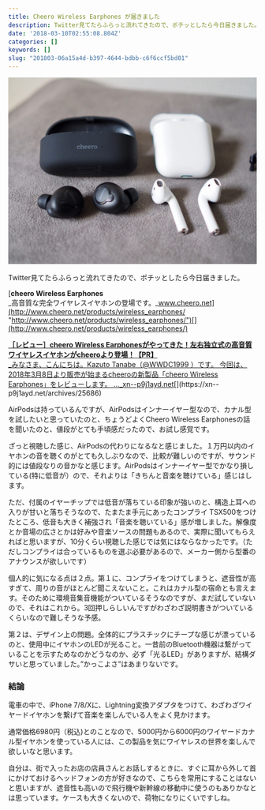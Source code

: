 ```yaml
---
title: Cheero Wireless Earphones が届きました
description: Twitter見てたらふらっと流れてきたので、ポチッとしたら今日届きました。
date: '2018-03-10T02:55:08.804Z'
categories: []
keywords: []
slug: "201803-06a15a4d-b397-4644-bdbb-c6f6ccf5bd01"
---
```

![](1__Dft9KHhijw__bUXPReE__cKw.jpeg)

Twitter見てたらふらっと流れてきたので、ポチッとしたら今日届きました。

[**cheero Wireless Earphones**  
_高音質な完全ワイヤレスイヤホンの登場です。_www.cheero.net](http://www.cheero.net/products/wireless_earphones/ "http://www.cheero.net/products/wireless_earphones/")[](http://www.cheero.net/products/wireless_earphones/)

[**［レビュー］cheero Wireless Earphonesがやってきた！左右独立式の高音質ワイヤレスイヤホンがcheeroより登場！【PR】**  
_みなさま、こんにちは。Kazuto Tanabe（@WWDC1999 ）です。 今回は、2018年3月8日より販売が始まるcheeroの新製品「cheero Wireless Earphones」をレビューします。 ..._xn--p9j1ayd.net](https://xn--p9j1ayd.net/archives/25686 "https://xn--p9j1ayd.net/archives/25686")[](https://xn--p9j1ayd.net/archives/25686)

AirPodsは持っているんですが、AirPodsはインナーイヤー型なので、カナル型を試したいと思っていたのと、ちょうどよくCheero Wireless Earphonesの話を聞いたのと、値段がとても手頃感だったので、お試し感覚です。

ざっと視聴した感じ、AirPodsの代わりになるなと感じました。１万円以内のイヤホンの音を聴くのがとても久しぶりなので、比較が難しいのですが、サウンド的には値段なりの音かなと感じます。AirPodsはインナーイヤー型でかなり損している(特に低音が）ので、それよりは「きちんと音楽を聴けている」感じはします。

ただ、付属のイヤーチップでは低音が落ちている印象が強いのと、構造上耳への入りが甘いと落ちそうなので、たまたま手元にあったコンプライ TSX500をつけたところ、低音も大きく補強され「音楽を聴いている」感が増しました。解像度とか音場の広さとかは好みや音楽ソースの問題もあるので、実際に聞いてもらえればと思いますが、10分くらい視聴した感じでは気にはならなかったです。（ただしコンプライは合っているものを選ぶ必要があるので、メーカー側から型番のアナウンスが欲しいです）

個人的に気になる点は２点。第１に、コンプライをつけてしまうと、遮音性が高すぎて、周りの音がほとんど聞こえないこと。これはカナル型の宿命とも言えます。そのために環境音集音機能がついているそうなのですが、まだ試していないので、それはこれから。3回押しらしいんですがわざわざ説明書きがついているくらいなので難しそうな予感。

第２は、デザイン上の問題。全体的にプラスチックにチープな感じが漂っているのと、使用中にイヤホンのLEDが光ること。一昔前のBluetooth機器は繋がっていることを示すためなのかどうなのか、必ず「光るLED」がありますが、結構ダサいと思っていました。”かっこよさ”はあまりないです。

### 結論

電車の中で、iPhone 7/8/Xに、Lightning変換アダプタをつけて、わざわざワイヤードイヤホンを繋げて音楽を楽しんでいる人をよく見かけます。

通常価格6980円（税込)とのことなので、5000円から6000円のワイヤードカナル型イヤホンを使っている人には、この製品を気にワイヤレスの世界を楽しんで欲しいなと思います。

自分は、街で入ったお店の店員さんとお話しするときに、すぐに耳から外して首にかけておけるヘッドフォンの方が好きなので、こちらを常用にすることはないと思いますが、遮音性も高いので飛行機や新幹線の移動中に使うのもありかなとは思っています。ケースも大きくないので、荷物になりにくいですしね。